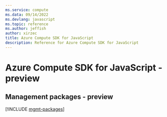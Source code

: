 ```yaml
---
ms.service: compute
ms.data: 09/14/2022
ms.devlang: javascript
ms.topic: reference
ms.author: jeffish
author: xirzec
title: Azure Compute SDK for JavaScript
description: Reference for Azure Compute SDK for JavaScript
---
```

# Azure Compute SDK for JavaScript - preview

## Management packages - preview
[!INCLUDE [mgmt-packages](compute-mgmt-index.md)]